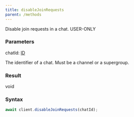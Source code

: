 ```yaml
---
title: disableJoinRequests
parent: /methods
---
```


Disable join requests in a chat.<span class="select-none"> <span class="inline-flex w-fit items-center"><span class="w-fit bg-dbt px-1.5 rounded-md select-none text-fgt text-[10px]">USER-ONLY</span></span> </span>

### Parameters 

<div class="flex flex-col gap-3"><div><div class="font-mono" id="p_chatId" data-anchor><span class="font-bold">chatId</span><span class="opacity-50">:</span> <a href="/gh/types/id"  >ID</a></div><div class="pl-3"><div class="no-margin">

The identifier of a chat. Must be a channel or a supergroup.

</div></div></div></div>

### Result 

<div class="font-mono"><span>void</span></div>

### Syntax

```ts
await client.disableJoinRequests(chatId);
```



